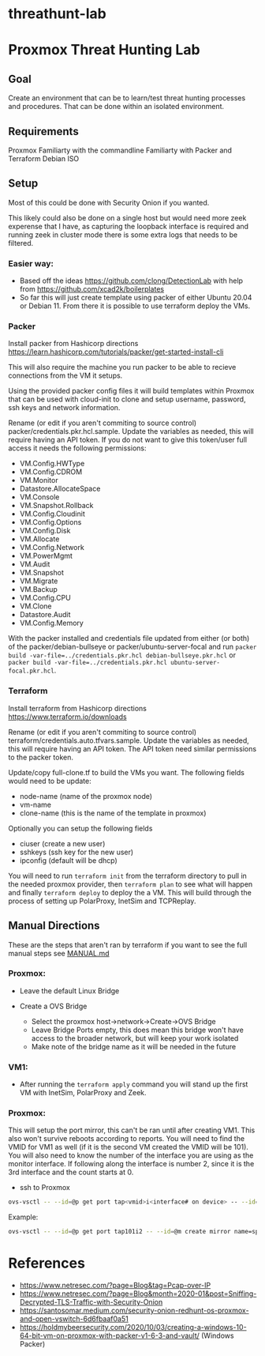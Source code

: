 # threathunt-lab

# Proxmox Threat Hunting Lab

## Goal
Create an environment that can be to learn/test threat hunting processes and procedures. That can be done within an isolated environment.
	
## Requirements
Proxmox
Familiarty with the commandline
Familiarty with Packer and Terraform
Debian ISO
	
## Setup
Most of this could be done with Security Onion if you wanted.
	
This likely could also be done on a single host but would need more zeek experense that I have, as capturing the loopback interface is required and running zeek in cluster mode there is some extra logs that needs to be filtered.

### Easier way:
* Based off the ideas https://github.com/clong/DetectionLab with help from https://github.com/xcad2k/boilerplates
* So far this will just create template using packer of either Ubuntu 20.04 or Debian 11. From there it is possible to use terraform deploy the VMs.

### Packer
Install packer from Hashicorp directions https://learn.hashicorp.com/tutorials/packer/get-started-install-cli

This will also require the machine you run packer to be able to recieve connections from the VM it setups.

Using the provided packer config files it will build templates within Proxmox that can be used with cloud-init to clone and setup username, password, ssh keys and network information.

Rename (or edit if you aren't commiting to source control) packer/credentials.pkr.hcl.sample. Update the variables as needed, this will require having an API token. If you do not want to give this token/user full access it needs the following permissions:
* VM.Config.HWType
* VM.Config.CDROM
* VM.Monitor
* Datastore.AllocateSpace
* VM.Console
* VM.Snapshot.Rollback
* VM.Config.Cloudinit
* VM.Config.Options
* VM.Config.Disk
* VM.Allocate
* VM.Config.Network
* VM.PowerMgmt
* VM.Audit
* VM.Snapshot
* VM.Migrate
* VM.Backup
* VM.Config.CPU
* VM.Clone
* Datastore.Audit
* VM.Config.Memory

With the packer installed and credentials file updated from either (or both) of the packer/debian-bullseye or packer/ubuntu-server-focal and run ```packer build -var-file=../credentials.pkr.hcl debian-bullseye.pkr.hcl``` or ```packer build -var-file=../credentials.pkr.hcl ubuntu-server-focal.pkr.hcl```.

### Terraform
Install terraform from Hashicorp directions https://www.terraform.io/downloads

Rename (or edit if you aren't commiting to source control) terraform/credentials.auto.tfvars.sample. Update the variables as needed, this will require having an API token. The API token need similar permissions to the packer token.

Update/copy full-clone.tf to build the VMs you want. The following fields would need to be update:
* node-name (name of the proxmox node)
* vm-name
* clone-name (this is the name of the template in proxmox)

Optionally you can setup the following fields
* ciuser (create a new user)
* sshkeys (ssh key for the new user)
* ipconfig (default will be dhcp)


You will need to run ```terraform init``` from the terraform directory to pull in the needed proxmox provider, then ```terraform plan``` to see what will happen and finally ```terraform deploy``` to deploy the a VM. This will build through the process of setting up PolarProxy, InetSim and TCPReplay.

## Manual Directions

These are the steps that aren't ran by terraform if you want to see the full manual steps see [MANUAL.md](MANUAL.mda)

### Proxmox:
* Leave the default Linux Bridge
* Create a OVS Bridge

  * Select the proxmox host->network->Create->OVS Bridge
  * Leave Bridge Ports empty, this does mean this bridge won't have access to the broader network, but will keep your work isolated
  * Make note of the bridge name as it will be needed in the future
	
### VM1:
* After running the ```terraform apply``` command you will stand up the first VM with InetSim, PolarProxy and Zeek.
  
### Proxmox:

This will setup the port mirror, this can't be ran until after creating VM1. This also won't survive reboots according to reports. You will need to find the VMID for VM1 as well (if it is the second VM created the VMID will be 101). You will also need to know the number of the interface you are using as the monitor interface. If following along the interface is number 2, since it is the 3rd interface and the count starts at 0.

* ssh to Proxmox
```bash
ovs-vsctl -- --id=@p get port tap<vmid>i<interface# on device> -- --id=@m create mirror name=span1 select-all=true output-port=@p -- set bridge <bridge name from previously> mirrors=@m
```
Example:
```bash
ovs-vsctl -- --id=@p get port tap101i2 -- --id=@m create mirror name=span1 select-all=true output-port=@p -- set bridge vmbr1 mirrors=@m
```

# References
* https://www.netresec.com/?page=Blog&tag=Pcap-over-IP
* https://www.netresec.com/?page=Blog&month=2020-01&post=Sniffing-Decrypted-TLS-Traffic-with-Security-Onion
* https://santosomar.medium.com/security-onion-redhunt-os-proxmox-and-open-vswitch-6d6fbaaf0a51
* https://holdmybeersecurity.com/2020/10/03/creating-a-windows-10-64-bit-vm-on-proxmox-with-packer-v1-6-3-and-vault/ (Windows Packer)